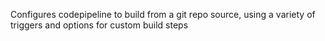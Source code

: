 Configures codepipeline to build from a git repo source, using a variety of triggers and options for custom build steps

